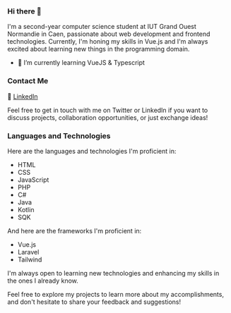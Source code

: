### Hi there 👋

I'm a second-year computer science student at IUT Grand Ouest Normandie in Caen, passionate about web development and frontend technologies. Currently, I'm honing my skills in Vue.js and I'm always excited about learning new things in the programming domain.

- 🌱 I’m currently learning VueJS & Typescript

### Contact Me

💼 [LinkedIn](https://www.linkedin.com/in/luc-leveque-17675b252/)

Feel free to get in touch with me on Twitter or LinkedIn if you want to discuss projects, collaboration opportunities, or just exchange ideas!

### Languages and Technologies

Here are the languages and technologies I'm proficient in:

- HTML
- CSS
- JavaScript
- PHP
- C#
- Java
- Kotlin
- SQK

And here are the frameworks I'm proficient in:

- Vue.js
- Laravel
- Tailwind

I'm always open to learning new technologies and enhancing my skills in the ones I already know.

Feel free to explore my projects to learn more about my accomplishments, and don't hesitate to share your feedback and suggestions!
